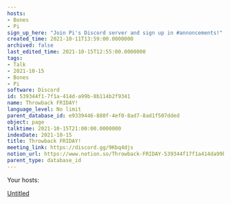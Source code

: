 ```yaml
---
hosts:
- Bones
- Pi
sign_up_here: "Join Pi's Discord server and sign up in #annoncements!"
created_time: 2021-10-11T13:59:00.0000000
archived: false
last_edited_time: 2021-10-15T12:55:00.0000000
tags:
- Talk
- 2021-10-15
- Bones
- Pi
software: Discord
id: 539344f1-7f1a-414d-a99b-8b114b2f9341
name: Throwback FRIDAY!
language_level: No limit
parent_database_id: e9339446-880f-4ef0-8ad7-8ad1f507dded
object: page
talktime: 2021-10-15T21:00:00.0000000
indexDate: 2021-10-15
title: Throwback FRIDAY!
meeting_link: https://discord.gg/9Kbq4djs
notion_url: https://www.notion.so/Throwback-FRIDAY-539344f17f1a414da99b8b114b2f9341
parent_type: database_id
---
```




Your hosts:

[Untitled](https://www.notion.so/482e61b02b9c4456b2b4fe86bb7544c6)   





